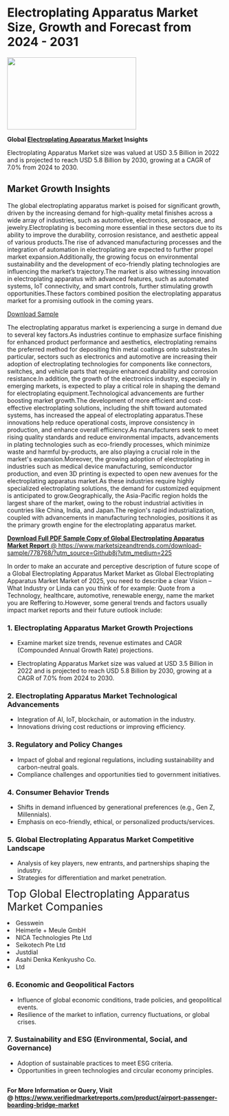 <H1>Electroplating Apparatus Market Size, Growth and Forecast from 2024 - 2031</H1><img class="aligncenter size-medium wp-image-584254" src="https://thirdeyenews.in/wp-content/uploads/2024/09/Global-Market-Research-300x168.jpeg" alt="" width="300" height="168" /><p><strong>Global&nbsp;<a href="https://www.marketsizeandtrends.com/download-sample/778768/?utm_source=Github8j?utm_medium=225">Electroplating Apparatus Market</a> Insights</strong></p><p>Electroplating Apparatus Market size was valued at USD 3.5 Billion in 2022 and is projected to reach USD 5.8 Billion by 2030, growing at a CAGR of 7.0% from 2024 to 2030.</p><p><h2>Market Growth Insights</h2> <p>The global electroplating apparatus market is poised for significant growth, driven by the increasing demand for high-quality metal finishes across a wide array of industries, such as automotive, electronics, aerospace, and jewelry.Electroplating is becoming more essential in these sectors due to its ability to improve the durability, corrosion resistance, and aesthetic appeal of various products.The rise of advanced manufacturing processes and the integration of automation in electroplating are expected to further propel market expansion.Additionally, the growing focus on environmental sustainability and the development of eco-friendly plating technologies are influencing the market’s trajectory.The market is also witnessing innovation in electroplating apparatus with advanced features, such as automated systems, IoT connectivity, and smart controls, further stimulating growth opportunities.These factors combined position the electroplating apparatus market for a promising outlook in the coming years.</p> <p><a href="download-link">Download Sample</a></p> <p>The electroplating apparatus market is experiencing a surge in demand due to several key factors.As industries continue to emphasize surface finishing for enhanced product performance and aesthetics, electroplating remains the preferred method for depositing thin metal coatings onto substrates.In particular, sectors such as electronics and automotive are increasing their adoption of electroplating technologies for components like connectors, switches, and vehicle parts that require enhanced durability and corrosion resistance.In addition, the growth of the electronics industry, especially in emerging markets, is expected to play a critical role in shaping the demand for electroplating equipment.Technological advancements are further boosting market growth.The development of more efficient and cost-effective electroplating solutions, including the shift toward automated systems, has increased the appeal of electroplating apparatus.These innovations help reduce operational costs, improve consistency in production, and enhance overall efficiency.As manufacturers seek to meet rising quality standards and reduce environmental impacts, advancements in plating technologies such as eco-friendly processes, which minimize waste and harmful by-products, are also playing a crucial role in the market's expansion.Moreover, the growing adoption of electroplating in industries such as medical device manufacturing, semiconductor production, and even 3D printing is expected to open new avenues for the electroplating apparatus market.As these industries require highly specialized electroplating solutions, the demand for customized equipment is anticipated to grow.Geographically, the Asia-Pacific region holds the largest share of the market, owing to the robust industrial activities in countries like China, India, and Japan.The region's rapid industrialization, coupled with advancements in manufacturing technologies, positions it as the primary growth engine for the electroplating apparatus market.<p><a href="get-more-link"></p><p><span class=""><strong>Download Full PDF Sample Copy of Global Electroplating Apparatus Market Report</strong> @ <a href="https://www.marketsizeandtrends.com/download-sample/778768/?utm_source=Github8j?utm_medium=225" target="_blank">https://www.marketsizeandtrends.com/download-sample/778768/?utm_source=Github8j?utm_medium=225</a></span></p><p>In order to make an accurate and perceptive description of future scope of a Global&nbsp;Electroplating Apparatus Market Market as Global&nbsp;Electroplating Apparatus Market Market of 2025, you need to describe a clear Vision &ndash; What Industry or Linda can you think of for example: Quote from a Technology, healthcare, automotive, renewable energy, name the market you are Reffering to.However, some general trends and factors usually impact market reports and their future outlook include:</p><h3>1.&nbsp;<strong>Electroplating Apparatus Market Growth Projections</strong></h3><ul><li>Examine market size trends, revenue estimates and CAGR (Compounded Annual Growth Rate) projections.</li><li><p>Electroplating Apparatus Market size was valued at USD 3.5 Billion in 2022 and is projected to reach USD 5.8 Billion by 2030, growing at a CAGR of 7.0% from 2024 to 2030.</p></li></ul><h3>2.&nbsp;<strong>Electroplating Apparatus Market Technological Advancements</strong></h3><ul><li>Integration of AI, IoT, blockchain, or automation in the industry.</li><li>Innovations driving cost reductions or improving efficiency.</li></ul><h3>3.&nbsp;<strong>Regulatory and Policy Changes</strong></h3><ul><li>Impact of global and regional regulations, including sustainability and carbon-neutral goals.</li><li>Compliance challenges and opportunities tied to government initiatives.</li></ul><h3>4.&nbsp;<strong>Consumer Behavior Trends</strong></h3><ul><li>Shifts in demand influenced by generational preferences (e.g., Gen Z, Millennials).</li><li>Emphasis on eco-friendly, ethical, or personalized products/services.</li></ul><h3>5.&nbsp;<strong>Global Electroplating Apparatus Market Competitive Landscape</strong></h3><ul><li>Analysis of key players, new entrants, and partnerships shaping the industry.</li><li>Strategies for differentiation and market penetration.</li></ul><p data-pm-slice="1 1 []"><span style="color: inherit; font-family: inherit; font-size: 25px;">Top Global Electroplating Apparatus Market Companies</span></p><div class="" data-test-id=""><p><li>Gesswein</li><li> Heimerle + Meule GmbH</li><li> NICA Technologies Pte Ltd</li><li> Seikotech Pte Ltd</li><li> Justdial</li><li> Asahi Denka Kenkyusho Co.</li><li>Ltd</li></p></div><h3>6.&nbsp;<strong>Economic and Geopolitical Factors</strong></h3><ul><li>Influence of global economic conditions, trade policies, and geopolitical events.</li><li>Resilience of the market to inflation, currency fluctuations, or global crises.</li></ul><h3>7.&nbsp;<strong>Sustainability and ESG (Environmental, Social, and Governance)</strong></h3><ul><li>Adoption of sustainable practices to meet ESG criteria.</li><li>Opportunities in green technologies and circular economy principles.</li></ul><h2><strong style="font-size: 14px;">For More Information or Query, Visit @&nbsp;</strong><a style="background-color: #ffffff; font-size: 14px;" href="https://www.marketsizeandtrends.com/report/electroplating-apparatus-market/" target="_blank">https://www.verifiedmarketreports.com/product/airport-passenger-boarding-bridge-market</a></h2>